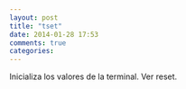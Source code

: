 ```yaml
---
layout: post
title: "tset"
date: 2014-01-28 17:53
comments: true
categories: 
---
```

Inicializa los valores de la terminal. Ver reset.	

